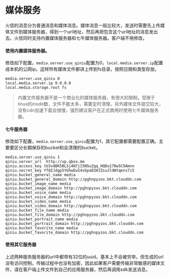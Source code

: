 # 媒体服务
火信的消息分为普通消息和媒体消息。媒体消息一般比较大，发送时需要先上传媒体文件到媒体服务器，得到一个url地址，然后再把包含这个url地址的消息发出去。火信同时支持内置媒体服务器和七牛媒体服务器。客户端不用修改。

#### 使用内置媒体服务器。
修改如下配置，```media.server.use_qiniu```配置为0，```local.media.server.ip```配置成本机的公网ip。这样所有媒体文件都讲上传到fs目录，按照日期和类型存放。
```
media.server.use_qiniu 0
local.media.server.ip 0.0.0.0
local.media.storage.root fs
```
> 内置文件服务器不是一个商业化的媒体服务器，有很大的限制。受限于linux的inode数，文件不能太多，需要定时清理，另外媒体文件提交较大，没有cdn加速下载会很慢，强烈建议客户在正式商用时使用七牛媒体服务器。

#### 七牛服务器
修改如下配置，```media.server.use_qiniu```配置为1，其它配置都需要配置正确。主要要区分长期保存的bucket和会清理的bucket。
```
media.server.use_qiniu 1
qiniu.server_url  http://up.qbox.me
qiniu.access_key tU3vdBK5BL5j4N7jI5N5uZgq_HQDo170w5C9Amnn
qiniu.secret_key YfQIJdgp5YGhwEw14vGpaD2HJZsuJldWtqens7i5
qiniu.bucket_general_name media
qiniu.bucket_general_domain http://pghnpyzos.bkt.clouddn.com
qiniu.bucket_image_name media
qiniu.bucket_image_domain http://pghnpyzos.bkt.clouddn.com
qiniu.bucket_voice_name media
qiniu.bucket_voice_domain http://pghnpyzos.bkt.clouddn.com
qiniu.bucket_video_name media
qiniu.bucket_video_domain http://pghnpyzos.bkt.clouddn.com
qiniu.bucket_file_name media
qiniu.bucket_file_domain http://pghnpyzos.bkt.clouddn.com
qiniu.bucket_portrait_name media
qiniu.bucket_portrait_domain http://pghnpyzos.bkt.clouddn.com
qiniu.bucket_favorite_name media
qiniu.bucket_favorite_domain http://pghnpyzos.bkt.clouddn.com
```

#### 使用其它服务器
上述两种服务服务器的url中都带有32位的uuid，基本上不会被穷举。但生成的url没有访问控制，传输过程中也没有加密，因此如果客户需要传输非常敏感的媒体文件，请在客户端上传文件到自己的应用服务器，然后再调用sdk发送消息。
